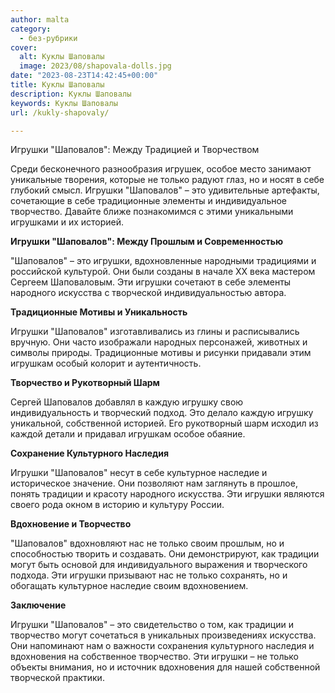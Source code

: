 ```yaml
---
author: malta
category:
  - без-рубрики
cover:
  alt: Куклы Шаповалы
  image: 2023/08/shapovala-dolls.jpg
date: "2023-08-23T14:42:45+00:00"
title: Куклы Шаповалы
description: Куклы Шаповалы
keywords: Куклы Шаповалы
url: /kukly-shapovaly/

---
```

Игрушки "Шаповалов": Между Традицией и Творчеством

Среди бесконечного разнообразия игрушек, особое место занимают уникальные творения, которые не только радуют глаз, но и носят в себе глубокий смысл. Игрушки "Шаповалов" – это удивительные артефакты, сочетающие в себе традиционные элементы и индивидуальное творчество. Давайте ближе познакомимся с этими уникальными игрушками и их историей.

**Игрушки "Шаповалов": Между Прошлым и Современностью**

"Шаповалов" – это игрушки, вдохновленные народными традициями и российской культурой. Они были созданы в начале XX века мастером Сергеем Шаповаловым. Эти игрушки сочетают в себе элементы народного искусства с творческой индивидуальностью автора.

**Традиционные Мотивы и Уникальность**

Игрушки "Шаповалов" изготавливались из глины и расписывались вручную. Они часто изображали народных персонажей, животных и символы природы. Традиционные мотивы и рисунки придавали этим игрушкам особый колорит и аутентичность.

**Творчество и Рукотворный Шарм**

Сергей Шаповалов добавлял в каждую игрушку свою индивидуальность и творческий подход. Это делало каждую игрушку уникальной, собственной историей. Его рукотворный шарм исходил из каждой детали и придавал игрушкам особое обаяние.

**Сохранение Культурного Наследия**

Игрушки "Шаповалов" несут в себе культурное наследие и историческое значение. Они позволяют нам заглянуть в прошлое, понять традиции и красоту народного искусства. Эти игрушки являются своего рода окном в историю и культуру России.

**Вдохновение и Творчество**

"Шаповалов" вдохновляют нас не только своим прошлым, но и способностью творить и создавать. Они демонстрируют, как традиции могут быть основой для индивидуального выражения и творческого подхода. Эти игрушки призывают нас не только сохранять, но и обогащать культурное наследие своим вдохновением.

**Заключение**

Игрушки "Шаповалов" – это свидетельство о том, как традиции и творчество могут сочетаться в уникальных произведениях искусства. Они напоминают нам о важности сохранения культурного наследия и вдохновения на собственное творчество. Эти игрушки – не только объекты внимания, но и источник вдохновения для нашей собственной творческой практики.
